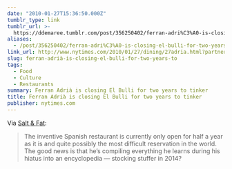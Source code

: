 ```yaml
---
date: "2010-01-27T15:36:50.000Z"
tumblr_type: link
tumblr_url: >-
  https://ddemaree.tumblr.com/post/356250402/ferran-adri%C3%A0-is-closing-el-bulli-for-two-years-to
aliases:
  - /post/356250402/ferran-adri%C3%A0-is-closing-el-bulli-for-two-years-to
link_url: http://www.nytimes.com/2010/01/27/dining/27adria.html?partner=rss&emc=rss
slug: ferran-adrià-is-closing-el-bulli-for-two-years-to
tags:
  - Food
  - Culture
  - Restaurants
summary: Ferran Adrià is closing El Bulli for two years to tinker
title: Ferran Adrià is closing El Bulli for two years to tinker
publisher: nytimes.com
---
```


Via <a href="http://saltandfat.com/post/355830931/ferran-adria-is-closing-el-bulli-for-two-years-to" class="tumblr_blog">Salt &amp; Fat</a>:

> The inventive Spanish restaurant is currently only open for half a year as it is and quite possibly the most difficult reservation in the world. The good news is that he&#8217;s compiling everything he learns during his hiatus into an encyclopedia &#8212; stocking stuffer in 2014?
